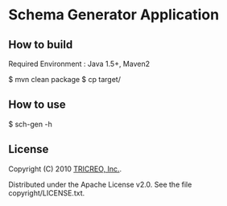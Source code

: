 Schema Generator Application
==================

How to build
-----------

Required Environment : Java 1.5+, Maven2

$ mvn clean package
$ cp target/


How to use
----------

$ sch-gen -h



License
-------

Copyright (C) 2010 [TRICREO, Inc.](http://tricreo.jp/).

Distributed under the Apache License v2.0.  See the file copyright/LICENSE.txt.
